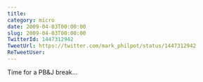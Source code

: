 ```yaml
---
title: 
category: micro
date: 2009-04-03T00:00:00
slug: 2009-04-03T00:00:00
TwitterId: 1447312942
TweetUrl: https://twitter.com/mark_philpot/status/1447312942
ReTweetUser: 
---
```


Time for a PB&J break...
